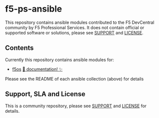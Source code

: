 # f5-ps-ansible

This repository contains ansible modules contributed to the F5 DevCentral community by F5 Professional Services. It does not contain official or supported software or solutions, please see [SUPPORT](SUPPORT.md) and [LICENSE](COPYING).

## Contents

Currently this repository contains ansible modules for:

- [f5os](ansible_collections/f5_ps_ansible/f5os/README.md) [:notebook: documentation! :sparkles:](https://f5devcentral.github.io/f5-ps-ansible/f5os)

Please see the README of each ansible collection (above) for details

## Support, SLA and License

This is a community repository, please see [SUPPORT](SUPPORT.md) and [LICENSE](COPYING) for details.

